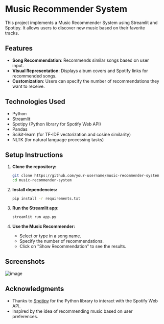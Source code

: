 
# Music Recommender System

This project implements a Music Recommender System using Streamlit and Spotipy. It allows users to discover new music based on their favorite tracks.

## Features

- **Song Recommendation**: Recommends similar songs based on user input.
- **Visual Representation**: Displays album covers and Spotify links for recommended songs.
- **Customization**: Users can specify the number of recommendations they want to receive.

## Technologies Used

- Python
- Streamlit
- Spotipy (Python library for Spotify Web API)
- Pandas
- Scikit-learn (for TF-IDF vectorization and cosine similarity)
- NLTK (for natural language processing tasks)

## Setup Instructions

1. **Clone the repository:**
   ```bash
   git clone https://github.com/your-username/music-recommender-system.git
   cd music-recommender-system
   ```

2. **Install dependencies:**
   ```bash
   pip install -r requirements.txt
   ```

3. **Run the Streamlit app:**
   ```bash
   streamlit run app.py
   ```

4. **Use the Music Recommender:**
   - Select or type in a song name.
   - Specify the number of recommendations.
   - Click on "Show Recommendation" to see the results.

## Screenshots

![image](https://github.com/bhumikabiyani/music_recommendation/assets/73336200/684452f4-ab8c-4778-82a6-051be778a254)


## Acknowledgments

- Thanks to [Spotipy](https://spotipy.readthedocs.io/) for the Python library to interact with the Spotify Web API.
- Inspired by the idea of recommending music based on user preferences.

